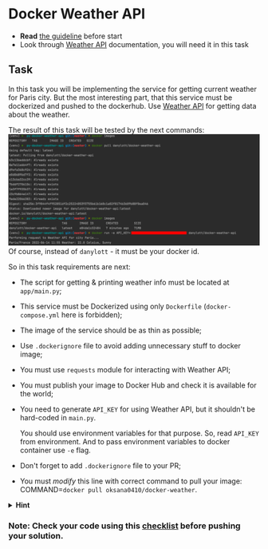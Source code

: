 # Docker Weather API

- **Read** [the guideline](https://github.com/mate-academy/py-task-guideline/blob/main/README.md) before start
- Look through [Weather API](https://www.weatherapi.com/docs/) documentation, you will need it in this task

## Task

In this task you will be implementing the service for getting current weather
for Paris city. But the most interesting part, that this service must be dockerized
and pushed to the dockerhub. Use [Weather API](https://www.weatherapi.com/docs/) for getting
data about the weather.

The result of this task will be tested by the next commands:
![img.png](result.png)
Of course, instead of `danylott` - it must be your docker id.

So in this task requirements are next:
- The script for getting & printing weather info must be located at `app/main.py`;
- This service must be Dockerized using only `Dockerfile` (`docker-compose.yml` here is forbidden);
- The image of the service should be as thin as possible;
- Use `.dockerignore` file to avoid adding unnecessary stuff to docker image;
- You must use `requests` module for interacting with Weather API;
- You must publish your image to Docker Hub and check it is available for the world;
- You need to generate `API_KEY` for using Weather API, but it shouldn't be hard-coded in `main.py`. 

  You should use environment variables for that purpose. So, read `API_KEY` from environment. 
  And to pass environment variables to docker container use `-e` flag.
- Don't forget to add `.dockerignore` file to your PR;
- You must *modify* this line with correct command to pull your image:
  COMMAND=`docker pull oksana0410/docker-weather`.

<details>
  <summary><strong>Hint</strong></summary>
    Don't use `< >` in docker command. Here is the example:

```docker pull test_user/weather```
</details>

### Note: Check your code using this [checklist](checklist.md) before pushing your solution.